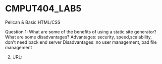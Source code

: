 # CMPUT404_LAB5
Pelican &amp; Basic HTML/CSS

Question 1: What are some of the benefits of using a static site generator? What are some disadvantages?
Advantages: security, speed,scalability,  don't need back end server
Disadvantages: no user management, bad file management

2. URL: 